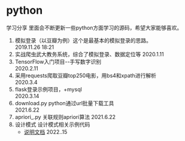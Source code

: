 # python

学习分享
里面会不断更新一些python方面学习的源码，希望大家能够喜欢。  

1. 模拟登录（以豆瓣为例）这个是最基本的模拟登录的思路。  
2019.11.26 18:21  
2. 实战爬虫武大教务系统，综合了模拟登录、数据定位等
2020.1.11
3. TensorFlow入门项目--手写数字识别  
2020.2.11  
4. 采用requests爬取豆瓣top250电影，用bs4和xpath进行解析  
2020.3.4  
5. flask登录示例项目，+mysql  
2020.3.14
6. download.py python通过url批量下载工具  
2021.6.22  
7. apriori_.py 关联规则apriori算法
2021.6.22  
8. 设计模式 设计模式相关示例代码
   - [说明文档](设计模式/docs/README.md)
2022..15  
